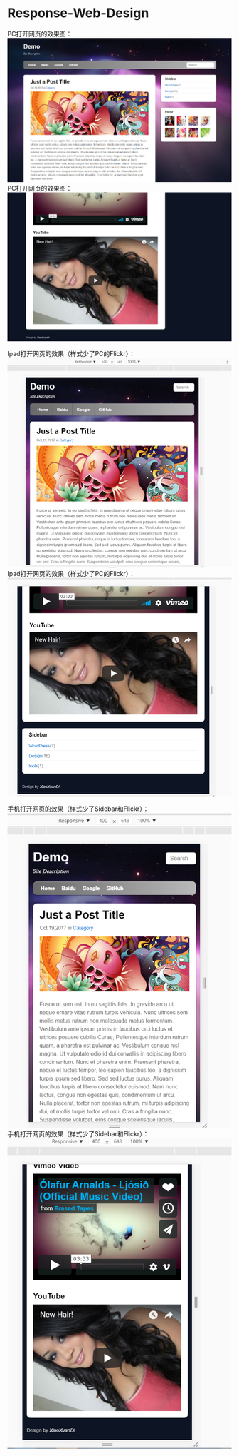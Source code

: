 # Response-Web-Design

PC打开网页的效果图：
![image](https://github.com/XiaoXuanDi/Response-Web-Design/raw/master/screenshots/PC-STYLE1.png)
PC打开网页的效果图：
![image](https://github.com/XiaoXuanDi/Response-Web-Design/raw/master/screenshots/PC-STYLE2.png)


Ipad打开网页的效果（样式少了PC的Flickr）：
![image](https://github.com/XiaoXuanDi/Response-Web-Design/raw/master/screenshots/Ipad-STYLE1.png)
Ipad打开网页的效果（样式少了PC的Flickr）：
![image](https://github.com/XiaoXuanDi/Response-Web-Design/raw/master/screenshots/Ipad-STYLE2.png)




手机打开网页的效果（样式少了Sidebar和Flickr）：
![image](https://github.com/XiaoXuanDi/Response-Web-Design/raw/master/screenshots/PHONE-STYLE1.png)
手机打开网页的效果（样式少了Sidebar和Flickr）：
![image](https://github.com/XiaoXuanDi/Response-Web-Design/raw/master/screenshots/PHONE-STYLE2.png)
